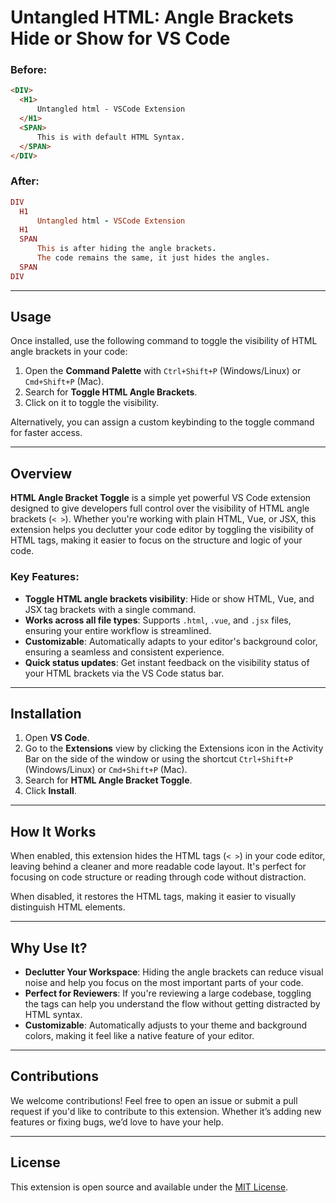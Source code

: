 # Untangled HTML: Angle Brackets Hide or Show for VS Code
### Before:
```html
<DIV>
  <H1>
      Untangled html - VSCode Extension
  </H1>
  <SPAN>
      This is with default HTML Syntax.
  </SPAN>
</DIV>
```

### After:
```ruby
DIV
  H1
      Untangled html - VSCode Extension
  H1
  SPAN
      This is after hiding the angle brackets.
      The code remains the same, it just hides the angles.
  SPAN
DIV
```

---

## Usage

Once installed, use the following command to toggle the visibility of HTML angle brackets in your code:

1. Open the **Command Palette** with `Ctrl+Shift+P` (Windows/Linux) or `Cmd+Shift+P` (Mac).
2. Search for **Toggle HTML Angle Brackets**.
3. Click on it to toggle the visibility.

Alternatively, you can assign a custom keybinding to the toggle command for faster access.

---

## Overview

**HTML Angle Bracket Toggle** is a simple yet powerful VS Code extension designed to give developers full control over the visibility of HTML angle brackets (`< >`). Whether you're working with plain HTML, Vue, or JSX, this extension helps you declutter your code editor by toggling the visibility of HTML tags, making it easier to focus on the structure and logic of your code.

### Key Features:

- **Toggle HTML angle brackets visibility**: Hide or show HTML, Vue, and JSX tag brackets with a single command.
- **Works across all file types**: Supports `.html`, `.vue`, and `.jsx` files, ensuring your entire workflow is streamlined.
- **Customizable**: Automatically adapts to your editor's background color, ensuring a seamless and consistent experience.
- **Quick status updates**: Get instant feedback on the visibility status of your HTML brackets via the VS Code status bar.

---

## Installation

1. Open **VS Code**.
2. Go to the **Extensions** view by clicking the Extensions icon in the Activity Bar on the side of the window or using the shortcut `Ctrl+Shift+P` (Windows/Linux) or `Cmd+Shift+P` (Mac).
3. Search for **HTML Angle Bracket Toggle**.
4. Click **Install**.

---


## How It Works

When enabled, this extension hides the HTML tags (`< >`) in your code editor, leaving behind a cleaner and more readable code layout. It's perfect for focusing on code structure or reading through code without distraction.

When disabled, it restores the HTML tags, making it easier to visually distinguish HTML elements.

---

## Why Use It?

- **Declutter Your Workspace**: Hiding the angle brackets can reduce visual noise and help you focus on the most important parts of your code.
- **Perfect for Reviewers**: If you're reviewing a large codebase, toggling the tags can help you understand the flow without getting distracted by HTML syntax.
- **Customizable**: Automatically adjusts to your theme and background colors, making it feel like a native feature of your editor.

---

## Contributions

We welcome contributions! Feel free to open an issue or submit a pull request if you'd like to contribute to this extension. Whether it’s adding new features or fixing bugs, we’d love to have your help.

---

## License

This extension is open source and available under the [MIT License](LICENSE).
